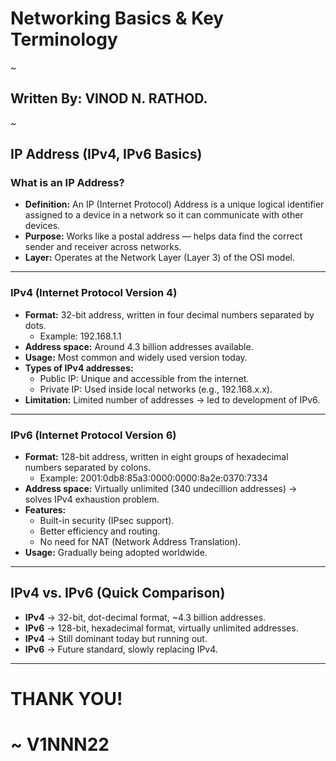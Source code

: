 
# Networking Basics & Key Terminology
~
## Written By: VINOD N. RATHOD.
~

## IP Address (IPv4, IPv6 Basics)  


### What is an IP Address?  
- **Definition:** An IP (Internet Protocol) Address is a unique logical identifier assigned to a device in a network so it can communicate with other devices.  
- **Purpose:** Works like a postal address — helps data find the correct sender and receiver across networks.  
- **Layer:** Operates at the Network Layer (Layer 3) of the OSI model.  

---

### IPv4 (Internet Protocol Version 4)  
- **Format:** 32-bit address, written in four decimal numbers separated by dots.  
  - Example: 192.168.1.1  
- **Address space:** Around 4.3 billion addresses available.  
- **Usage:** Most common and widely used version today.  
- **Types of IPv4 addresses:**  
  - Public IP: Unique and accessible from the internet.  
  - Private IP: Used inside local networks (e.g., 192.168.x.x).  
- **Limitation:** Limited number of addresses → led to development of IPv6.  

---

### IPv6 (Internet Protocol Version 6)  
- **Format:** 128-bit address, written in eight groups of hexadecimal numbers separated by colons.  
  - Example: 2001:0db8:85a3:0000:0000:8a2e:0370:7334  
- **Address space:** Virtually unlimited (340 undecillion addresses) → solves IPv4 exhaustion problem.  
- **Features:**  
  - Built-in security (IPsec support).  
  - Better efficiency and routing.  
  - No need for NAT (Network Address Translation).  
- **Usage:** Gradually being adopted worldwide.  

---

## IPv4 vs. IPv6 (Quick Comparison)  
- **IPv4** → 32-bit, dot-decimal format, ~4.3 billion addresses.  
- **IPv6** → 128-bit, hexadecimal format, virtually unlimited addresses.  
- **IPv4** → Still dominant today but running out.  
- **IPv6** → Future standard, slowly replacing IPv4.  

---
# THANK YOU!  
# ~ **V1NNN22** 
